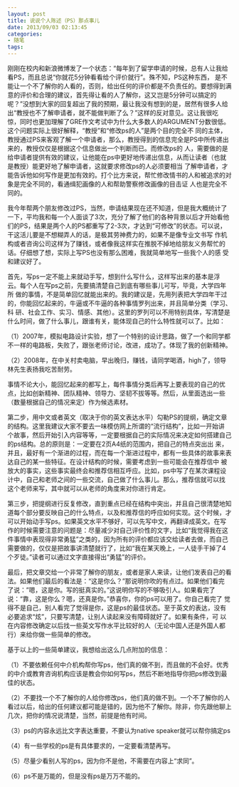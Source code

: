 ```yaml
---
layout: post
title: 说说个人陈述（PS）那点事儿
date: 2013/09/03 02:13:45
categories: 
- 随笔
tags: 
---
```


刚刚在校内和新浪微博发了一个状态：“每年到了留学申请的时候，总有人让我给看PS，而且总说“你就花5分钟看看给个评价就行”。殊不知，PS这种东西， 是不能让一个不了解你的人看的，否则，给出任何的评价都是不负责任的。要想得到满意的评价和合理的建议，首先得让看的人了解你，这又岂是5分钟可以搞定的 呢？”没想到大家的回复超出了我的预期，最让我没有想到的是，居然有很多人给出“教授也不了解申请者，就不能做判断了么？”这样的反对意见。这让我很吃 惊，同时也更加理解了GRE作文考试中为什么大多数人的ARGUMENT分数很低。这个问题实际上很好解释，“教授”和“修改ps的人”是两个目的完全不 同的主体，教授通过PS来客观了解一个申请者，那么，教授得到的信息完全是PS中所传递出来的，教授仅仅是根据这个信息做出一个判断而已。而修改ps的 人，需要做的是给申请者提供有效的建议，让他能在ps中更好地传递出信息，从而让读者（也就是教授）能更好地了解申请者，这就要求修改ps的人必须要相当 了解申请者，才能告诉他如何写作是更加有效的。打个比方来说，帮忙修改情书的人和被追求的对象是完全不同的，看通缉犯画像的人和帮助警察修改画像的目击证 人也是完全不同的。

我今年帮两个朋友修改过PS，当然，申请结果现在还不知道，但是我大概统计了一下，平均我和每一个人面谈了3次，充分了解了他们的各种背景以后才开始看他 们的PS，结果是两个人的PS都重写了2-3次，才达到“可修改”的状态。可以说，干这活儿要是不想糊弄人的话，是极其劳神费力的，如果不是像专业文书写 作机构或者咨询公司这样为了赚钱，或者像我这样实在推脱不掉地给朋友义务帮忙的话。仔细想了想，实际上写PS也没有那么困难，我就简单地写一些我个人的感 受和建议好了。

首先，写ps一定不能上来就动手写，想到什么写什么，这样写出来的基本是浮云。每个人在写ps之前，先要搞清楚自己到底有哪些事儿可写，毕竟，大学四年所 做的事情，不是简单回忆就能出来的。我的建议是，先用列表把大学四年干过的，你能回忆起来的，牛逼或不牛逼的各种事情罗列出来，并且简单分类（学习、科 研、社会工作、实习、情感、其他）。这里的罗列可以不用特别具体，写清楚是什么时间，做了什么事儿，跟谁有关，能体现自己的什么特性就可以了。比如：

（1）2007年，模拟电路设计实验，想了一个特别的设计思路，做了一个和同学都不一样的电路板，失败了，跟张老师讨论，改进，成功了。体现了我的创新精神。

（2）2008年，在中关村卖电脑，早出晚归，赚钱，请同学喝酒，high了，领导林先生表扬我吃苦耐劳。

事情不论大小，能回忆起来的都写上，每件事情分类后再写上要表现的自己的优点，比如创新精神、团队精神、领导力、坚韧不拔等等。然后，从里面选出一些（数量根据自己的情况来定）作为候选素材。

第二步，用中文或者英文（取决于你的英文表达水平）勾勒PS的提纲，确定文章的结构。这里我建议大家不要去一味模仿网上所谓的“流行结构”，比如一开始讲 个故事，然后开始引入内容等等，一定要根据自己的实际情况来决定如何搭建自己的ps结构。总的原则是：一定要在2页A4纸的范围内，把自己的特点突出出 来，并且，最好有一个渐进的过程，而在每一个渐进过程中，都有一些具体的故事来表达自己的某一些特征。在设计结构的时候，需要考虑到一些可能会在推荐信中 被放大的事实，这些事实最终会和推荐信相互呼应。比如，ps中写了在某次课程设计中，自己和老师之间的一些交流，自己做了什么事儿。那么，推荐信就可以找 这个老师来写，其中就可以从老师的角度来对你进行肯定。

第三步，把提纲进行反复修改，直到重点已经在结构中突出，并且自己很清楚地知道每个部分要反映自己的什么特点，以及和推荐信的呼应如何实现。这个时候，才 可以开始动手写ps。如果英文水平不够好，可以先写中文，再翻译成英文。在写作的时候需要注意的问题是：尽量减少对自己评价性的文字，比如“我觉得我在这 件事情中表现得非常勇猛”之类的，因为所有的评价都应该交给读者去做，而自己需要做的，仅仅是把故事讲清楚就行了，比如“我在某天晚上，一人徒手干掉了4 个歹徒。”读者可以通过文字直接得出“勇猛”的评价。

最后，把文章交给一个非常了解你的朋友，或者是家人来读，让他们发表自己的看法。如果他们最后的看法是：“这是你么？”那说明你吹的有点过。如果他们看完 了说：”嗯，这是你。写的挺真实的。”这说明你写的不够吸引人。如果看完了说：“靠，这是你么？嗯，还真是你。”恭喜你，你的ps可以用了。你自己看完了 觉得不是自己，别人看完了觉得是你，这是ps的最佳状态。至于英文的表达，没有必要追求“炫”，只要写清楚，让别人读起来没有障碍就好了。如果有条件，可 以在内容修改确定以后找一些英文写作水平比较好的人（无论中国人还是外国人都行）来给你做一些简单的修改。

基于以上的一些简单建议，我想给出这么几点附加的信息：

（1）不要依赖任何中介机构帮你写ps，他们真的做不到，而且做的不会好。优秀的中介或教育咨询机构应该是教会你如何写ps，然后不断地指导你把ps修改到最佳的状态。

（2）不要找一个不了解你的人给你修改ps，他们真的做不到。一个不了解你的人看过以后，给出的任何建议都可能是错的，因为他不了解你。除非，你先跟他聊上几次，把你的情况说清楚，当然，前提是他有时间。

（3）ps的内容永远比文字表达重要，不要认为native speaker就可以帮你搞定ps

（4）有一些学校的ps是有具体要求的，一定要看清楚再写。

（5）尽量少看别人写的ps，因为你不是他，不需要在内容上“求同”。

（6）ps不是万能的，但是没有ps是万万不能的。
